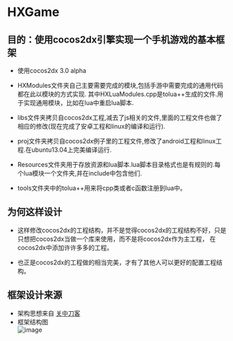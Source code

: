 HXGame
======

## 目的：使用cocos2dx引擎实现一个手机游戏的基本框架

* 使用cocos2dx 3.0 alpha

* HXModules文件夹自己主要需要完成的模块,包括手游中需要完成的通用代码都在此以模块的方式实现.
其中HXLuaModules.cpp是tolua++生成的文件.用于实现通用模块，比如在lua中重启lua脚本.

* libs文件夹拷贝自cocos2dx工程,减去了js相关的文件,里面的工程文件也做了相应的修改(现在完成了安卓工程和linux的编译和运行).


* proj文件夹拷贝自cocos2dx例子里的工程文件,修改了android工程和linux工程.在ubuntu13.04上完美编译运行.


* Resources文件夹用于存放资源和lua脚本.lua脚本目录格式也是有规则的.每个lua模块一个文件夹,并在include中包含他们.

* tools文件夹中的tolua++用来将cpp类或者c函数注册到lua中。
 

## 为何这样设计

* 这样修改cocos2dx的工程结构，并不是觉得cocos2dx的工程结构不好，只是只想把cocos2dx当做一个库来使用，而不是将cocos2dx作为主工程，
在cocos2dx中添加许许多多的工程。

* 也正是cocos2dx的工程做的相当完美，才有了其他人可以更好的配置工程结构。


## 框架设计来源
* 架构思想来自 <a target="_blank" href="http://guan-zhong-dao-ke.blog.163.com/blog/static/465446372012031114657379/">关中刀客</a>
* 框架结构图<br>
  ![image](https://github.com/hanxi/hanxi.github.com/raw/master/assets/media/2013-09-30-original-cocos2dx-game-frame.1.jpg)
